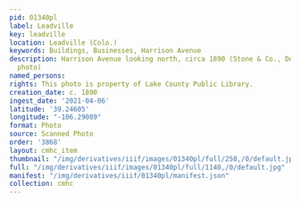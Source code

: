 ```yaml
---
pid: 01340pl
label: Leadville
key: leadville
location: Leadville (Colo.)
keywords: Buildings, Businesses, Harrison Avenue
description: Harrison Avenue looking north, circa 1890 (Stone & Co., Denver, Colorado
  photo)
named_persons: 
rights: This photo is property of Lake County Public Library.
creation_date: c. 1890
ingest_date: '2021-04-06'
latitude: '39.24605'
longitude: "-106.29089"
format: Photo
source: Scanned Photo
order: '3868'
layout: cmhc_item
thumbnail: "/img/derivatives/iiif/images/01340pl/full/250,/0/default.jpg"
full: "/img/derivatives/iiif/images/01340pl/full/1140,/0/default.jpg"
manifest: "/img/derivatives/iiif/01340pl/manifest.json"
collection: cmhc
---
```

